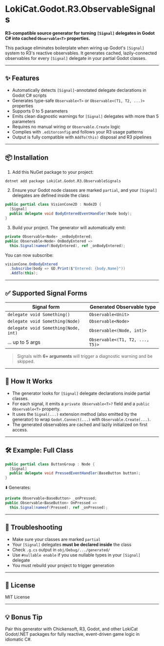 ﻿# LokiCat.Godot.R3.ObservableSignals

**R3-compatible source generator for turning ********`[Signal]`******** delegates in Godot C# into cached ********`Observable<T>`******** properties.**

This package eliminates boilerplate when wiring up Godot's `[Signal]` system to R3's reactive observables. It generates cached, lazily-connected observables for every `[Signal]` delegate in your partial Godot classes.

---

## ✨ Features

- Automatically detects `[Signal]`-annotated delegate declarations in Godot C# scripts
- Generates type-safe `Observable<T>` or `Observable<(T1, T2, ...)>` properties
- Supports 0 to 5 parameters
- Emits clean diagnostic warnings for `[Signal]` delegates with more than 5 parameters
- Requires no manual wiring or `Observable.Create` logic
- Complies with `.editorconfig` and follows your R3 usage patterns
- Output is fully compatible with `AddTo(this)` disposal and R3 pipelines

---

## 📦 Installation

1. Add this NuGet package to your project:

```sh
dotnet add package LokiCat.Godot.R3.ObservableSignals
```

2. Ensure your Godot node classes are marked `partial`, and your `[Signal]` delegates are defined inside the class:

```csharp
public partial class VisionCone2D : Node2D {
  [Signal]
  public delegate void BodyEnteredEventHandler(Node body);
}
```

3. Build your project. The generator will automatically emit:

```csharp
private Observable<Node> _onBodyEntered;
public Observable<Node> OnBodyEntered =>
  this.Signal(nameof(BodyEntered), ref _onBodyEntered);
```

You can now subscribe:

```csharp
visionCone.OnBodyEntered
  .Subscribe(body => GD.Print($"Entered: {body.Name}"))
  .AddTo(this);
```

---

## ✅ Supported Signal Forms

| Signal form                          | Generated Observable type       |
| ------------------------------------ | ------------------------------- |
| `delegate void Something()`          | `Observable<Unit>`              |
| `delegate void Something(Node)`      | `Observable<Node>`              |
| `delegate void Something(Node, int)` | `Observable<(Node, int)>`       |
| ... up to 5 args                     | `Observable<(T1, T2, ..., T5)>` |

> Signals with **6+ arguments** will trigger a diagnostic warning and be skipped.

---

## 🧠 How It Works

- The generator looks for `[Signal]` delegate declarations inside partial classes.
- For each signal, it emits a `private Observable<T>?` field and a `public Observable<T>` property.
- It uses the `Signal(...)` extension method (also emitted by the generator) to wrap `Godot.Connect(...)` with `Observable.Create(...)`.
- The generated observables are cached and lazily initialized on first access.

---

## 🛠 Example: Full Class

```csharp
public partial class ButtonGroup : Node {
  [Signal]
  public delegate void PressedEventHandler(BaseButton button);
}
```

⬇️ Generates:

```csharp
private Observable<BaseButton> _onPressed;
public Observable<BaseButton> OnPressed =>
  this.Signal(nameof(Pressed), ref _onPressed);
```

---

## 🧪 Troubleshooting

- Make sure your classes are marked `partial`
- Your `[Signal]` delegates **must be declared inside** the class
- Check `.g.cs` output in `obj/Debug/.../generated/`
- Use `#nullable enable` if you use nullable types in your `[Signal]` delegate
- You must rebuild your project to trigger generation

---

## 📄 License

MIT License

---

## 💡 Bonus Tip

Pair this generator with Chickensoft, R3, Godot, and other LokiCat Godot/.NET packages for fully reactive, event-driven game logic in idiomatic C#.


